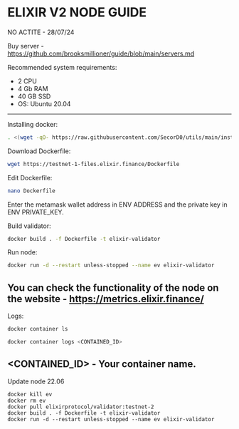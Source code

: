 # ELIXIR V2 NODE GUIDE

NO ACTITE   - 28/07/24

Buy server - https://github.com/brooksmillioner/guide/blob/main/servers.md

Recommended system requirements: 
- 2 CPU
- 4 Gb RAM
- 40 GB SSD
- OS: Ubuntu 20.04

---

Installing docker:
```bash
. <(wget -qO- https://raw.githubusercontent.com/SecorD0/utils/main/installers/docker.sh)
```
Download Dockerfile:
```bash
wget https://testnet-1-files.elixir.finance/Dockerfile
```
Edit Dockerfile:
```bash
nano Dockerfile
```
Enter the metamask wallet address in ENV ADDRESS and the private key in ENV PRIVATE_KEY.

Build validator:
```bash
docker build . -f Dockerfile -t elixir-validator
```
Run node:
```bash
docker run -d --restart unless-stopped --name ev elixir-validator
```

You can check the functionality of the node on the website - https://metrics.elixir.finance/
-
Logs:
```bash
docker container ls

docker container logs <CONTAINED_ID>
```
<CONTAINED_ID> - Your container name.
---
Update node 22.06
```
docker kill ev
docker rm ev
docker pull elixirprotocol/validator:testnet-2
docker build . -f Dockerfile -t elixir-validator
docker run -d --restart unless-stopped --name ev elixir-validator
```
